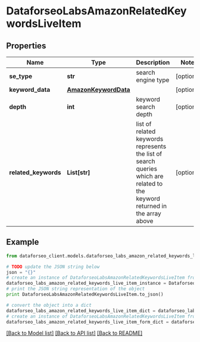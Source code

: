 # DataforseoLabsAmazonRelatedKeywordsLiveItem


## Properties

Name | Type | Description | Notes
------------ | ------------- | ------------- | -------------
**se_type** | **str** | search engine type | [optional] 
**keyword_data** | [**AmazonKeywordData**](AmazonKeywordData.md) |  | [optional] 
**depth** | **int** | keyword search depth | [optional] 
**related_keywords** | **List[str]** | list of related keywords represents the list of search queries which are related to the keyword returned in the array above | [optional] 

## Example

```python
from dataforseo_client.models.dataforseo_labs_amazon_related_keywords_live_item import DataforseoLabsAmazonRelatedKeywordsLiveItem

# TODO update the JSON string below
json = "{}"
# create an instance of DataforseoLabsAmazonRelatedKeywordsLiveItem from a JSON string
dataforseo_labs_amazon_related_keywords_live_item_instance = DataforseoLabsAmazonRelatedKeywordsLiveItem.from_json(json)
# print the JSON string representation of the object
print DataforseoLabsAmazonRelatedKeywordsLiveItem.to_json()

# convert the object into a dict
dataforseo_labs_amazon_related_keywords_live_item_dict = dataforseo_labs_amazon_related_keywords_live_item_instance.to_dict()
# create an instance of DataforseoLabsAmazonRelatedKeywordsLiveItem from a dict
dataforseo_labs_amazon_related_keywords_live_item_form_dict = dataforseo_labs_amazon_related_keywords_live_item.from_dict(dataforseo_labs_amazon_related_keywords_live_item_dict)
```
[[Back to Model list]](../README.md#documentation-for-models) [[Back to API list]](../README.md#documentation-for-api-endpoints) [[Back to README]](../README.md)


